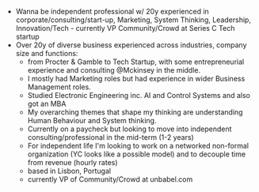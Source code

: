 - Wanna be independent professional w/ 20y experienced in corporate/consulting/start-up, Marketing, System Thinking, Leadership, Innovation/Tech - currently VP Community/Crowd at Series C Tech startup
- Over 20y of diverse business experienced across industries, company size and functions:
    - from Procter & Gamble to Tech Startup, with some entrepreneurial experience and consulting @Mckinsey in the middle.
    - I mostly had Marketing roles but had experience in wider Business Management roles.
    - Studied Electronic Engineering inc. AI and Control Systems and also got an MBA
    - My overarching themes that shape my thinking are understanding Human Behaviour and System thinking.
    - Currently on a paycheck but looking to move into independent consulting/professional in the mid-term (1-2 years)
    - For independent life I'm looking to work on a networked non-formal organization (YC looks like a possible model) and to decouple time from revenue (hourly rates)
    - based in Lisbon, Portugal
    - currently VP of Community/Crowd at unbabel.com 
